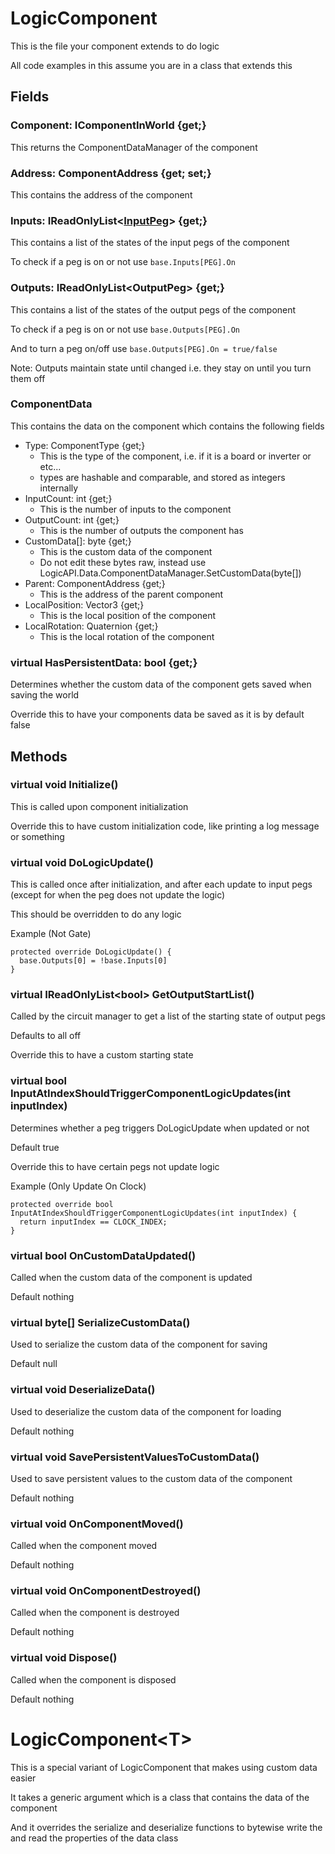 # LogicComponent
This is the file your component extends to do logic

All code examples in this assume you are in a class that extends this
## Fields
### Component: IComponentInWorld {get;}
This returns the ComponentDataManager of the component
### Address: ComponentAddress {get; set;}
This contains the address of the component
### Inputs: IReadOnlyList\<[InputPeg](CS-InputPeg.md)\> {get;}
This contains a list of the states of the input pegs of the component

To check if a peg is on or not use ```base.Inputs[PEG].On```
### Outputs: IReadOnlyList\<OutputPeg\> {get;}
This contains a list of the states of the output pegs of the component
  
To check if a peg is on or not use ```base.Outputs[PEG].On```
  
And to turn a peg on/off use ```base.Outputs[PEG].On = true/false```
  
Note: Outputs maintain state until changed i.e. they stay on until you turn them off
### ComponentData
This contains the data on the component which contains the following fields
- Type: ComponentType {get;}
  - This is the type of the component, i.e. if it is a board or inverter or etc...
  - types are hashable and comparable, and stored as integers internally
- InputCount: int {get;}
  - This is the number of inputs to the component
- OutputCount: int {get;}
  - This is the number of outputs the component has
- CustomData[]: byte {get;}
  - This is the custom data of the component
  - Do not edit these bytes raw, instead use LogicAPI.Data.ComponentDataManager.SetCustomData(byte[])
- Parent: ComponentAddress {get;}
  - This is the address of the parent component
- LocalPosition: Vector3 {get;}
  - This is the local position of the component
- LocalRotation: Quaternion {get;}
  - This is the local rotation of the component
### virtual HasPersistentData: bool {get;}
Determines whether the custom data of the component gets saved when saving the world
  
Override this to have your components data be saved as it is by default false
## Methods
### virtual void Initialize()
This is called upon component initialization

Override this to have custom initialization code, like printing a log message or something
### virtual void DoLogicUpdate()
This is called once after initialization, and after each update to input pegs (except for when the peg does not update the logic)
 
This should be overridden to do any logic

Example (Not Gate)
```
protected override DoLogicUpdate() {
  base.Outputs[0] = !base.Inputs[0]
}
```
### virtual IReadOnlyList\<bool\> GetOutputStartList()
Called by the circuit manager to get a list of the starting state of output pegs

Defaults to all off

Override this to have a custom starting state
### virtual bool InputAtIndexShouldTriggerComponentLogicUpdates(int inputIndex)
Determines whether a peg triggers DoLogicUpdate when updated or not
  
Default true

Override this to have certain pegs not update logic

Example (Only Update On Clock)
```
protected override bool InputAtIndexShouldTriggerComponentLogicUpdates(int inputIndex) {
  return inputIndex == CLOCK_INDEX;
}
```
### virtual bool OnCustomDataUpdated()
Called when the custom data of the component is updated

Default nothing
### virtual byte[] SerializeCustomData()
Used to serialize the custom data of the component for saving

Default null
### virtual void DeserializeData()
Used to deserialize the custom data of the component for loading
  
Default nothing
### virtual void SavePersistentValuesToCustomData()
Used to save persistent values to the custom data of the component

Default nothing  
### virtual void OnComponentMoved()
Called when the component moved

Default nothing
### virtual void OnComponentDestroyed()
Called when the component is destroyed

Default nothing
### virtual void Dispose()
Called when the component is disposed

Default nothing
# LogicComponent\<T\>
This is a special variant of LogicComponent that makes using custom data easier
  
It takes a generic argument which is a class that contains the data of the component
  
And it overrides the serialize and deserialize functions to bytewise write the and read the properties of the data class
